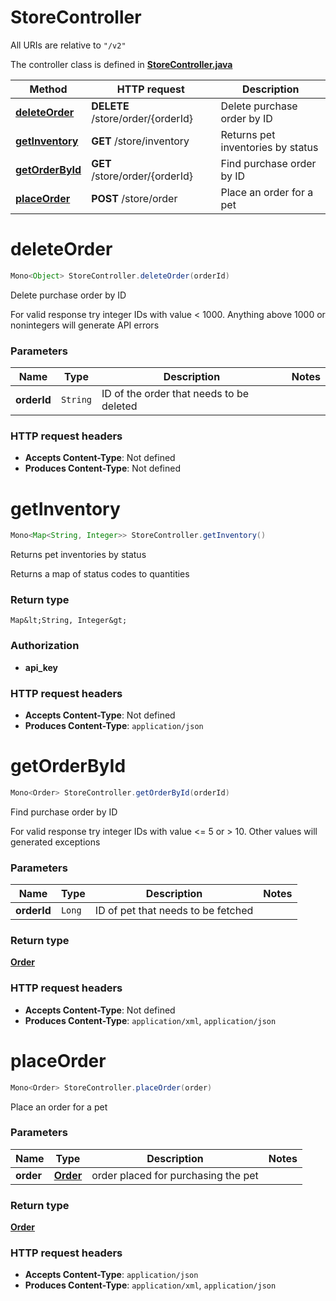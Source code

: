 # StoreController

All URIs are relative to `"/v2"`

The controller class is defined in **[StoreController.java](../../src/main/java/org/openapitools/controller/StoreController.java)**

Method | HTTP request | Description
------------- | ------------- | -------------
[**deleteOrder**](#deleteOrder) | **DELETE** /store/order/{orderId} | Delete purchase order by ID
[**getInventory**](#getInventory) | **GET** /store/inventory | Returns pet inventories by status
[**getOrderById**](#getOrderById) | **GET** /store/order/{orderId} | Find purchase order by ID
[**placeOrder**](#placeOrder) | **POST** /store/order | Place an order for a pet

<a name="deleteOrder"></a>
# **deleteOrder**
```java
Mono<Object> StoreController.deleteOrder(orderId)
```

Delete purchase order by ID

For valid response try integer IDs with value &lt; 1000. Anything above 1000 or nonintegers will generate API errors

### Parameters
Name | Type | Description  | Notes
------------- | ------------- | ------------- | -------------
**orderId** | `String` | ID of the order that needs to be deleted |



### HTTP request headers
 - **Accepts Content-Type**: Not defined
 - **Produces Content-Type**: Not defined

<a name="getInventory"></a>
# **getInventory**
```java
Mono<Map<String, Integer>> StoreController.getInventory()
```

Returns pet inventories by status

Returns a map of status codes to quantities


### Return type
`Map&lt;String, Integer&gt;`

### Authorization
* **api_key**

### HTTP request headers
 - **Accepts Content-Type**: Not defined
 - **Produces Content-Type**: `application/json`

<a name="getOrderById"></a>
# **getOrderById**
```java
Mono<Order> StoreController.getOrderById(orderId)
```

Find purchase order by ID

For valid response try integer IDs with value &lt;&#x3D; 5 or &gt; 10. Other values will generated exceptions

### Parameters
Name | Type | Description  | Notes
------------- | ------------- | ------------- | -------------
**orderId** | `Long` | ID of pet that needs to be fetched |

### Return type
[**Order**](../../docs/models/Order.md)


### HTTP request headers
 - **Accepts Content-Type**: Not defined
 - **Produces Content-Type**: `application/xml`, `application/json`

<a name="placeOrder"></a>
# **placeOrder**
```java
Mono<Order> StoreController.placeOrder(order)
```

Place an order for a pet



### Parameters
Name | Type | Description  | Notes
------------- | ------------- | ------------- | -------------
**order** | [**Order**](../../docs/models/Order.md) | order placed for purchasing the pet |

### Return type
[**Order**](../../docs/models/Order.md)


### HTTP request headers
 - **Accepts Content-Type**: `application/json`
 - **Produces Content-Type**: `application/xml`, `application/json`

